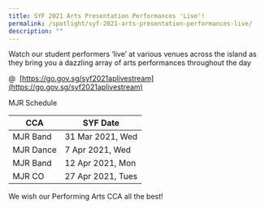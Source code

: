 ```yaml
---
title: SYF 2021 Arts Presentation Performances 'Live'!
permalink: /spotlight/syf-2021-arts-presentation-performances-live/
description: ""
---
```

Watch our student performers ‘live’ at various venues across the island as they bring you a dazzling array of arts performances throughout the day

@  [https://go.gov.sg/syf2021aplivestream](https://go.gov.sg/syf2021aplivestream)

MJR Schedule

| CCA       | SYF Date          |
|-----------|-------------------|
| MJR Band  | 31 Mar 2021, Wed  |
| MJR Dance | 7 Apr 2021, Wed   |
| MJR Band  | 12 Apr 2021, Mon  |
| MJR CO    | 27 Apr 2021, Tues |

We wish our Performing Arts CCA all the best!
